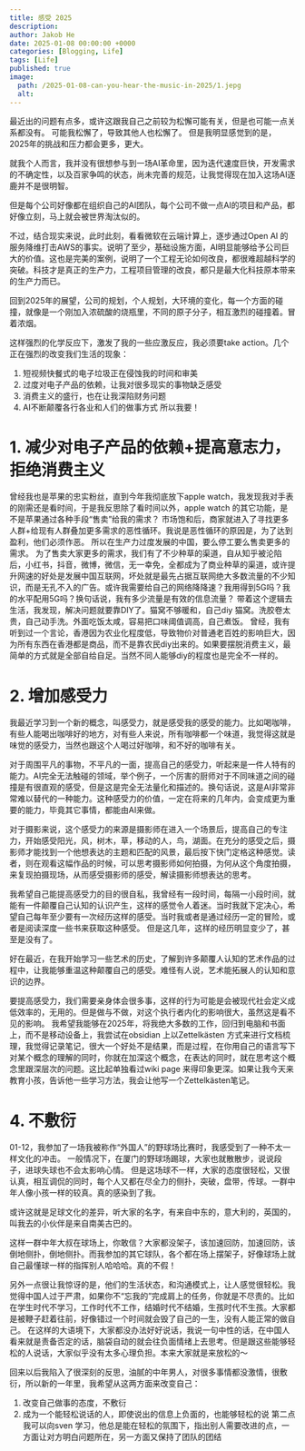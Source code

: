 ```yaml
---
title: 感受 2025
description: 
author: Jakob He
date: 2025-01-08 00:00:00 +0000
categories: [Blogging, Life]
tags: [Life]
published: true
image:
  path: /2025-01-08-can-you-hear-the-music-in-2025/1.jepg
  alt: 
---
```


最近出的问题有点多，或许这跟我自己之前较为松懈可能有关，但是也可能一点关系都没有。
可能我松懈了，导致其他人也松懈了。
但是我明显感觉到的是，2025年的挑战和压力都会更多，更大。

就我个人而言，我并没有很想参与到一场AI革命里，因为迭代速度巨快，开发需求的不确定性，以及百家争鸣的状态，尚未完善的规范，让我觉得现在加入这场AI逐鹿并不是很明智。

但是每个公司好像都在组织自己的AI团队，每个公司不做一点AI的项目和产品，都好像立刻，马上就会被世界淘汰似的。

不过，结合现实来说，此时此刻，看看微软在云端计算上，逐步通过Open AI 的服务降维打击AWS的事实。说明了至少，基础设施方面，AI明显能够给予公司巨大的价值。这也是完美的案例，说明了一个工程无论如何改良，都很难超越科学的突破。科技才是真正的生产力，工程项目管理的改良，都只是最大化科技原本带来的生产力而已。

回到2025年的展望，公司的规划，个人规划，大环境的变化，每一个方面的碰撞，就像是一个刚加入浓硫酸的烧瓶里，不同的原子分子，相互激烈的碰撞着。冒着浓烟。

这样强烈的化学反应下，激发了我的一些应激反应，我必须要take action。几个正在强烈的改变我们生活的现象：
1. 短视频快餐式的电子垃圾正在侵蚀我的时间和审美
2. 过度对电子产品的依赖，让我对很多现实的事物缺乏感受
3. 消费主义的盛行，也在让我深陷财务问题
4. AI不断颠覆各行各业和人们的做事方式
所以我要！

# 1. 减少对电子产品的依赖+提高意志力，拒绝消费主义
曾经我也是苹果的忠实粉丝，直到今年我彻底放下apple watch，我发现我对手表的刚需还是看时间，于是我反思除了看时间以外，apple watch 的其它功能，是不是苹果通过各种手段“售卖”给我的需求？
市场饱和后，商家就进入了寻找更多人群+给现有人群叠加更多需求的恶性循环。我说是恶性循环的原因是，为了达到盈利，他们必须作恶。
所以在生产力过度发展的中国，要么停工要么售卖更多的需求。
为了售卖大家更多的需求，我们有了不少种草的渠道，自从知乎被沦陷后，小红书，抖音，微博，微信，无一幸免，全都成为了商业种草的渠道，或许提升网速的好处是发展中国互联网，坏处就是最先占据互联网绝大多数流量的不少知识，而是无孔不入的广告。或许我需要给自己的网络降降速？我用得到5G吗？我的水平配用5G吗？换句话说，我有多少流量是有效的信息流量？
带着这个逻辑去生活，我发现，解决问题就要靠DIY了。猫窝不够暖和，自己diy 猫窝。洗胶卷太贵，自己动手洗。外面吃饭太咸，容易把口味阈值调高，自己煮饭。
曾经，我有听到过一个言论，香港因为农业化程度低，导致物价对普通老百姓的影响巨大，因为所有东西在香港都是商品，而不是靠农民diy出来的。如果要摆脱消费主义，最简单的方式就是全部自给自足。当然不同人能够diy的程度也是完全不一样的。

# 2. 增加感受力
我最近学习到一个新的概念，叫感受力，就是感受我的感受的能力。比如喝咖啡，有些人能喝出咖啡好的地方，对有些人来说，所有咖啡都一个味道，我觉得这就是味觉的感受力，当然也跟这个人喝过好咖啡，和不好的咖啡有关。

对于周围平凡的事物，不平凡的一面，提高自己的感受力，听起来是一件人特有的能力。AI完全无法触碰的领域，举个例子，一个厉害的厨师对于不同味道之间的碰撞是有很直观的感受，但是这是完全无法量化和描述的。换句话说，这是AI非常非常难以替代的一种能力。这种感受力的价值，一定在将来的几年内，会变成更为重要的能力，毕竟其它事情，都能由AI来做。

对于摄影来说，这个感受力的来源是摄影师在进入一个场景后，提高自己的专注力，开始感受阳光，风，树木，草，移动的人，鸟，湖面。在充分的感受之后，摄影师才能找到一个他想表达的主题和匹配的风景，最后按下快门定格这种感觉。读者，则在观看这幅作品的时候，可以思考摄影师如何拍摄，为何从这个角度拍摄，来复现拍摄现场，从而感受摄影师的感受，解读摄影师想表达的思考。

我希望自己能提高感受力的目的很自私，我曾经有一段时间，每隔一小段时间，就能有一件颠覆自己认知的认识产生，这样的感觉令人着迷。当时我就下定决心，希望自己每年至少要有一次经历这样的感受。当时我或者是通过经历一定的冒险，或者是阅读深度一些书来获取这种感受。 但是这几年，这样的经历明显变少了，甚至是没有了。

好在最近，在我开始学习一些艺术的历史，了解到许多颠覆人认知的艺术作品的过程中，让我能够重温这种颠覆自己的感受。难怪有人说，艺术能拓展人的认知和意识的边界。

要提高感受力，我们需要亲身体会很多事，这样的行为可能是会被现代社会定义成低效率的，无用的。但是做与不做，对这个执行者内化的影响很大，虽然这是看不见的影响。
我希望我能够在2025年，将我绝大多数的工作，回归到电脑和书面上，而不是移动设备上，我尝试在obsidian 上以Zettelkästen 方式来进行文档梳理，我觉得记录笔记，很大一个好处不是结果，而是过程，在你用自己的语言写下对某个概念的理解的同时，你就在加深这个概念，在表达的同时，就在思考这个概念里跟深层次的问题。这比起单独看过wiki page 来得印象更深。如果让我今天来教育小孩，告诉他一些学习方法，我会让他写一个Zettelkästen笔记。

# 4. 不敷衍
01-12，我参加了一场我被称作“外国人”的野球场比赛时，我感受到了一种不太一样文化的冲击。
一般情况下，在厦门的野球场踢球，大家也就散散步，说说段子，进球失球也不会太影响心情。
但是这场球不一样，大家的态度很轻松，又很认真，相互调侃的同时，每个人又都在尽全力的侧扑，突破，盘带，传球。一群中年人像小孩一样的较真。真的感染到了我。

或许这就是足球文化的差异，听大家的名字，有来自中东的，意大利的，英国的，叫我去的小伙伴是来自南美古巴的。

这样一群中年大叔在球场上，你敢信？大家都没架子，该加速回防，加速回防，该倒地侧扑，倒地侧扑。而我参加的其它球队，各个都在场上摆架子，好像球场上就自己最懂球一样的指挥别人哈哈哈。真的不假！

另外一点很让我惊讶的是，他们的生活状态，和沟通模式上，让人感觉很轻松。我觉得中国人过于严肃，如果你不“忘我的”完成肩上的任务，你就是不尽责的。比如在学生时代不学习，工作时代不工作，结婚时代不结婚，生孩时代不生孩。大家都是被鞭子赶着往前，好像错过一个时间就会毁了自己的一生，没有人能正常的做自己。
在这样的大语境下，大家都没办法好好说话，我说一句中性的话，在中国人看来就是责备否定的话，脑袋自动的就会往负面情绪上去思考。但是跟这些能够轻松的人说话，大家似乎没有太多心理负担。本来大家就是来放松的～

回来以后我陷入了很深刻的反思，油腻的中年男人，对很多事情都没激情，很敷衍，所以新的一年里，我希望从这两方面来改变自己：
1. 改变自己做事的态度，不敷衍
2. 成为一个能轻松说话的人，即使说出的信息上负面的，也能够轻松的说
第二点我可以向sven 学习，他总是能在轻松的氛围下，指出别人需要改进的点，一方面让对方明白问题所在，另一方面又保持了团队的团结


